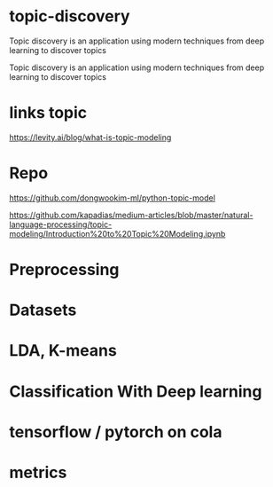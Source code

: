 # topic-discovery
Topic discovery is an application using modern techniques from deep learning to discover topics

Topic discovery is an application using modern techniques from deep learning to discover topics 

# links topic
https://levity.ai/blog/what-is-topic-modeling

# Repo
https://github.com/dongwookim-ml/python-topic-model


https://github.com/kapadias/medium-articles/blob/master/natural-language-processing/topic-modeling/Introduction%20to%20Topic%20Modeling.ipynb


# Preprocessing 

# Datasets 

# LDA, K-means  

# Classification With Deep learning 

# tensorflow / pytorch  on cola  

# metrics


